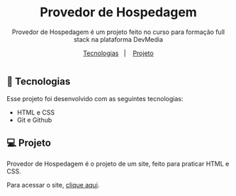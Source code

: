 <h1 align="center"> Provedor de Hospedagem </h1>

<p align="center">
Provedor de Hospedagem é um projeto feito no curso para formação full stack na plataforma DevMedia  <br/>
</p>

<p align="center">
  <a href="#-tecnologias">Tecnologias</a>&nbsp;&nbsp;&nbsp;|&nbsp;&nbsp;&nbsp;
  <a href="#-projeto">Projeto</a>
</p>

<p align="center">
  <img >
</p>

## 🚀 Tecnologias

Esse projeto foi desenvolvido com as seguintes tecnologias:

- HTML e CSS
- Git e Github

## 💻 Projeto

Provedor de Hospedagem é o projeto de um site, feito para praticar HTML e CSS.

Para acessar o site, [clique aqui](https://rodrigovs1993.github.io/Provedor-de-Hospedagem/).  